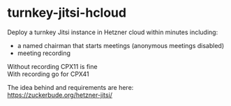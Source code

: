 # turnkey-jitsi-hcloud

Deploy a turnkey Jitsi instance in Hetzner cloud within minutes including:
- a named chairman that starts meetings (anonymous meetings disabled)
- meeting recording

Without recording CPX11 is fine  
With recording go for CPX41


The idea behind and requirements are here: https://zuckerbude.org/hetzner-jitsi/
